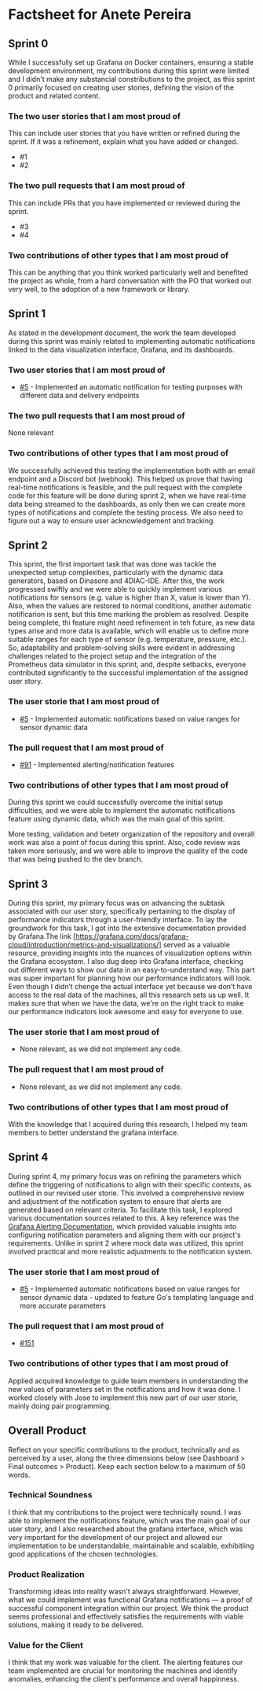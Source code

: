 # Factsheet for Anete Pereira

## Sprint 0

While I successfully set up Grafana on Docker containers, ensuring a stable development environment, my contributions during this sprint were limited and I didn't make any substancial constributions to the project, as this sprint 0 primarily focused on creating user stories, defining the vision of the product and related content. 


### The two user stories that I am most proud of

This can include user stories that you have written or refined during the sprint. If it was a refinement, explain what you have added or changed.

 * #1
 * #2


### The two pull requests that I am most proud of

This can include PRs that you have implemented or reviewed during the sprint.

 * #3
 * #4


### Two contributions of other types that I am most proud of

This can be anything that you think worked particularly well and benefited the project as whole, from a hard conversation with the PO that worked out very well, to the adoption of a new framework or library. 



## Sprint 1

As stated in the development document, the work the team developed during this sprint was mainly related to implementing automatic notifications linked to the data visualization interface, Grafana, and its dashboards. 

### Two user stories that I am most proud of

 * [#5](https://github.com/FEUP-MEIC-DS-2023-1MEIC06/DS-Project/issues/5) - Implemented an automatic notification for testing purposes with different data and delivery endpoints

### The two pull requests that I am most proud of

None relevant

### Two contributions of other types that I am most proud of 

We successfully achieved this testing the implementation both with an email endpoint and a Discord bot (webhook). This helped us prove that having real-time notifications is feasible, and the pull request with the complete code for this feature will be done during sprint 2, when we have real-time data being streamed to the dashboards, as only then we can create more types of notifications and complete the testing process. We also need to figure out a way to ensure user acknowledgement and tracking.


## Sprint 2

This sprint, the first important task that was done was tackle the unexpected setup complexities, particularly with the dynamic data generators, based on Dinasore and 4DIAC-IDE. After this, the work progressed swiftly and we were able to quickly implement various notifications for sensors (e.g. value is higher than X, value is lower than Y). Also, when the values are restored to normal conditions, another automatic notificarion is sent, but this time marking the problem as resolved. Despite being complete, thi feature might need refinement in teh future, as new data types arise and more data is available, which will enable us to define more suitable ranges for each type of sensor (e.g. temperature, pressure, etc.). So, adaptability and problem-solving skills were evident in addressing challenges related to the project setup and the integration of the Prometheus data simulator in this sprint, and, despite setbacks, everyone contributed significantly to the successful implementation of the assigned user story.

### The user storie that I am most proud of

 * [#5](https://github.com/FEUP-MEIC-DS-2023-1MEIC06/DS-Project/issues/5) - Implemented automatic notifications based on value ranges for sensor dynamic data

 ### The pull request that I am most proud of

* [#91](https://github.com/FEUP-MEIC-DS-2023-1MEIC06/DS-Project/pull/91)  - Implemented alerting/notification features

 ### Two contributions of other types that I am most proud of

During this sprint we could successfully overcome the initial setup difficulties, and we were able to implement the automatic notifications feature using dynamic data, which was the main goal of this sprint.

More testing, validation and betetr organization of the repository and overall work was also a point of focus during this sprint. Also, code review was taken more seriously, and we were able to improve the quality of the code that was being pushed to the dev branch.


## Sprint 3

During this sprint, my primary focus was on advancing the subtask associated with our user story, specifically pertaining to the display of performance indicators through a user-friendly interface. To lay the groundwork for this task, I got into the extensive documentation provided by Grafana.The link [https://grafana.com/docs/grafana-cloud/introduction/metrics-and-visualizations/] served as a valuable resource, providing insights into the nuances of visualization options within the Grafana ecosystem. 
I also dug deep into Grafana interface, checking out different ways to show our data in an easy-to-understand way. This part was super important for planning how our performance indicators will look. Even though I didn’t chenge the actual interface yet because we don’t have access to the real data of the machines, all this research sets us up well. It makes sure that when we have the data, we're on the right track to make our performance indicators look awesome and easy for everyone to use.

### The user storie that I am most proud of

* None relevant, as we did not implement any code.

 ### The pull request that I am most proud of

* None relevant, as we did not implement any code.

 ### Two contributions of other types that I am most proud of
With the knowledge that I acquired during this research, I helped my team members to better understand the grafana interface. 


## Sprint 4

During sprint 4, my primary focus was on refining the parameters which define the triggering of notifications to align with their specific contexts, as outlined in our revised user storie. This involved a comprehensive review and adjustment of the notification system to ensure that alerts are generated based on relevant criteria. To facilitate this task, I explored various documentation sources related to this. A key reference was the [Grafana Alerting Documentation](https://grafana.com/docs/grafana/latest/alerting/), which provided valuable insights into configuring notification parameters and aligning them with our project's requirements. Unlike in sprint 2 where mock data was utilized, this sprint involved practical and more realistic adjustments to the notification system.

### The user storie that I am most proud of

* [#5](https://github.com/FEUP-MEIC-DS-2023-1MEIC06/DS-Project/issues/5) - Implemented automatic notifications based on value ranges for sensor dynamic data - updated to feature Go's templating language and more accurate parameters

 ### The pull request that I am most proud of

* [#151](https://github.com/FEUP-MEIC-DS-2023-1MEIC06/DS-Project/pull/151)

 ### Two contributions of other types that I am most proud of 
Applied acquired knowledge to guide team members in understanding the new values of parameters set in the notifications and how it was done.
I worked closely with Jose to implement this new part of our user storie, mainly doing pair programming.

## Overall Product

Reflect on your specific contributions to the product, technically and as perceived by a user, along the three dimensions below (see Dashboard > Final outcomes > Product). Keep each section below to a maximum of 50 words.


### Technical Soundness

I think that my contributions to the project were technically sound. I was able to implement the notifications feature, which was the main goal of our user story, and I also researched about the grafana interface, which was very important for the development of our project and allowed our implementation to be understandable, maintainable and scalable, exhibitiing good applications of the chosen technologies.


### Product Realization

Transforming ideas into reality wasn't always straightforward. However, what we could implement was functional Grafana notifications — a proof of successful component integration within our project. We think the product seems professional and effectively satisfies the requirements with viable solutions, making it ready to be delivered.


### Value for the Client

I think that my work was valuable for the client. The alerting features our team implemented are crucial for monitoring the machines and identify anomalies, enhancing the client's performance and overall happinness.
